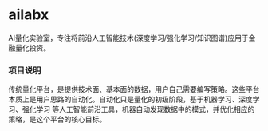 # ailabx
AI量化实验室，专注将前沿人工智能技术(深度学习/强化学习/知识图谱)应用于金融量化投资。

### 项目说明

传统量化平台，是提供技术面、基本面的数据，用户自己需要编写策略。这些平台本质上是用户思路的自动化。自动化只是量化的初级阶段，基于机器学习、深度学习、强化学习
等人工智能前沿工具，机器自动发现数据中的模式，并优化相应的策略，是这个平台的核心目标。
